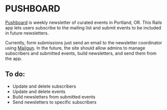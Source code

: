 # PUSHBOARD

[Pushboard](http://www.pushboardportland.com) is weekly newsletter of curated events in Portland, OR. This Rails app lets users subscribe to the mailing list and submit events to be included in future newsletters.

Currently, form submissions just send an email to the newsletter coordinator using [Mailgun](http://www.mailgun.com/). In the future, the site should allow admins to manage subscribers and submitted events, build newsletters, and send them from the app.

## To do:
* Update and delete subscribers
* Update and delete events
* Build newsletters from submitted events
* Send newsletters to specific subscribers
